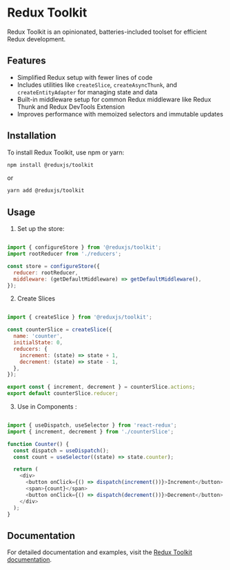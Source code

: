 # Redux Toolkit

Redux Toolkit is an opinionated, batteries-included toolset for efficient Redux development.

## Features

- Simplified Redux setup with fewer lines of code
- Includes utilities like `createSlice`, `createAsyncThunk`, and `createEntityAdapter` for managing state and data
- Built-in middleware setup for common Redux middleware like Redux Thunk and Redux DevTools Extension
- Improves performance with memoized selectors and immutable updates

## Installation

To install Redux Toolkit, use npm or yarn:

```bash
npm install @reduxjs/toolkit
```
or

```bash
yarn add @reduxjs/toolkit
```

## Usage

1. Set up the store:

```javascript

import { configureStore } from '@reduxjs/toolkit';
import rootReducer from './reducers';

const store = configureStore({
  reducer: rootReducer,
  middleware: (getDefaultMiddleware) => getDefaultMiddleware(),
});

```

2. Create Slices

```javascript

import { createSlice } from '@reduxjs/toolkit';

const counterSlice = createSlice({
  name: 'counter',
  initialState: 0,
  reducers: {
    increment: (state) => state + 1,
    decrement: (state) => state - 1,
  },
});

export const { increment, decrement } = counterSlice.actions;
export default counterSlice.reducer;

```

3. Use in Components :

```javascript

import { useDispatch, useSelector } from 'react-redux';
import { increment, decrement } from './counterSlice';

function Counter() {
  const dispatch = useDispatch();
  const count = useSelector((state) => state.counter);

  return (
    <div>
      <button onClick={() => dispatch(increment())}>Increment</button>
      <span>{count}</span>
      <button onClick={() => dispatch(decrement())}>Decrement</button>
    </div>
  );
}

```

## Documentation

For detailed documentation and examples, visit the [Redux Toolkit documentation](https://redux-toolkit.js.org/).

